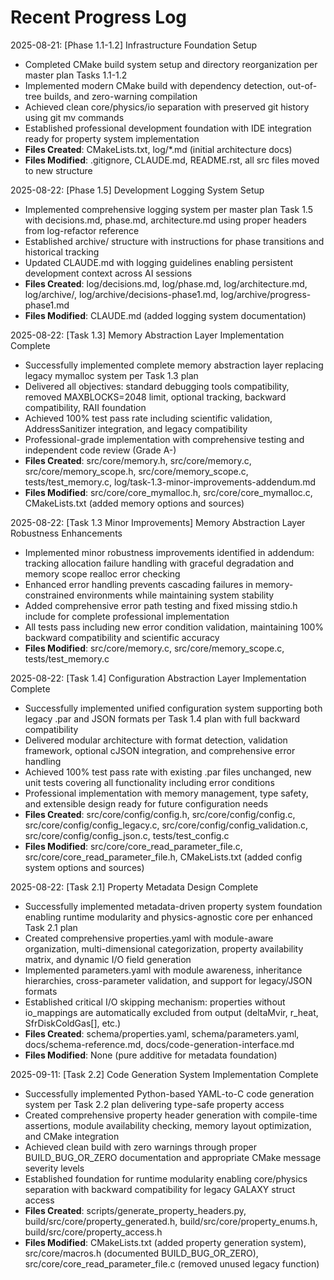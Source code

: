 <!-- Purpose: Record completed milestones -->
<!-- Update Rules: 
- Append new entries to the EOF (use `cat << EOF >> ...etc`)!
- 100-word limit per entry! 
- Include:
  • Today's date and phase identifier
  • Milestone summary
  • List of new, modified and deleted files (exclude log files)
-->

# Recent Progress Log

2025-08-21: [Phase 1.1-1.2] Infrastructure Foundation Setup
- Completed CMake build system setup and directory reorganization per master plan Tasks 1.1-1.2
- Implemented modern CMake build with dependency detection, out-of-tree builds, and zero-warning compilation
- Achieved clean core/physics/io separation with preserved git history using git mv commands
- Established professional development foundation with IDE integration ready for property system implementation
- **Files Created**: CMakeLists.txt, log/*.md (initial architecture docs)
- **Files Modified**: .gitignore, CLAUDE.md, README.rst, all src files moved to new structure

2025-08-22: [Phase 1.5] Development Logging System Setup
- Implemented comprehensive logging system per master plan Task 1.5 with decisions.md, phase.md, architecture.md using proper headers from log-refactor reference
- Established archive/ structure with instructions for phase transitions and historical tracking
- Updated CLAUDE.md with logging guidelines enabling persistent development context across AI sessions
- **Files Created**: log/decisions.md, log/phase.md, log/architecture.md, log/archive/, log/archive/decisions-phase1.md, log/archive/progress-phase1.md
- **Files Modified**: CLAUDE.md (added logging system documentation)

2025-08-22: [Task 1.3] Memory Abstraction Layer Implementation Complete
- Successfully implemented complete memory abstraction layer replacing legacy mymalloc system per Task 1.3 plan
- Delivered all objectives: standard debugging tools compatibility, removed MAXBLOCKS=2048 limit, optional tracking, backward compatibility, RAII foundation
- Achieved 100% test pass rate including scientific validation, AddressSanitizer integration, and legacy compatibility
- Professional-grade implementation with comprehensive testing and independent code review (Grade A-)
- **Files Created**: src/core/memory.h, src/core/memory.c, src/core/memory_scope.h, src/core/memory_scope.c, tests/test_memory.c, log/task-1.3-minor-improvements-addendum.md
- **Files Modified**: src/core/core_mymalloc.h, src/core/core_mymalloc.c, CMakeLists.txt (added memory options and sources)

2025-08-22: [Task 1.3 Minor Improvements] Memory Abstraction Layer Robustness Enhancements
- Implemented minor robustness improvements identified in addendum: tracking allocation failure handling with graceful degradation and memory scope realloc error checking
- Enhanced error handling prevents cascading failures in memory-constrained environments while maintaining system stability
- Added comprehensive error path testing and fixed missing stdio.h include for complete professional implementation
- All tests pass including new error condition validation, maintaining 100% backward compatibility and scientific accuracy
- **Files Modified**: src/core/memory.c, src/core/memory_scope.c, tests/test_memory.c

2025-08-22: [Task 1.4] Configuration Abstraction Layer Implementation Complete
- Successfully implemented unified configuration system supporting both legacy .par and JSON formats per Task 1.4 plan with full backward compatibility
- Delivered modular architecture with format detection, validation framework, optional cJSON integration, and comprehensive error handling
- Achieved 100% test pass rate with existing .par files unchanged, new unit tests covering all functionality including error conditions
- Professional implementation with memory management, type safety, and extensible design ready for future configuration needs
- **Files Created**: src/core/config/config.h, src/core/config/config.c, src/core/config/config_legacy.c, src/core/config/config_validation.c, src/core/config/config_json.c, tests/test_config.c
- **Files Modified**: src/core/core_read_parameter_file.c, src/core/core_read_parameter_file.h, CMakeLists.txt (added config system options and sources)

2025-08-22: [Task 2.1] Property Metadata Design Complete
- Successfully implemented metadata-driven property system foundation enabling runtime modularity and physics-agnostic core per enhanced Task 2.1 plan
- Created comprehensive properties.yaml with module-aware organization, multi-dimensional categorization, property availability matrix, and dynamic I/O field generation
- Implemented parameters.yaml with module awareness, inheritance hierarchies, cross-parameter validation, and support for legacy/JSON formats
- Established critical I/O skipping mechanism: properties without io_mappings are automatically excluded from output (deltaMvir, r_heat, SfrDiskColdGas[], etc.)
- **Files Created**: schema/properties.yaml, schema/parameters.yaml, docs/schema-reference.md, docs/code-generation-interface.md
- **Files Modified**: None (pure additive for metadata foundation)

2025-09-11: [Task 2.2] Code Generation System Implementation Complete  
- Successfully implemented Python-based YAML-to-C code generation system per Task 2.2 plan delivering type-safe property access
- Created comprehensive property header generation with compile-time assertions, module availability checking, memory layout optimization, and CMake integration
- Achieved clean build with zero warnings through proper BUILD_BUG_OR_ZERO documentation and appropriate CMake message severity levels
- Established foundation for runtime modularity enabling core/physics separation with backward compatibility for legacy GALAXY struct access
- **Files Created**: scripts/generate_property_headers.py, build/src/core/property_generated.h, build/src/core/property_enums.h, build/src/core/property_access.h
- **Files Modified**: CMakeLists.txt (added property generation system), src/core/macros.h (documented BUILD_BUG_OR_ZERO), src/core/core_read_parameter_file.c (removed unused legacy function)
